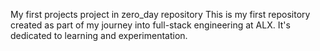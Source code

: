 My first projects project in  zero_day repository
This is my first repository created as part of my journey into full-stack engineering at ALX. It's dedicated to learning and experimentation.
